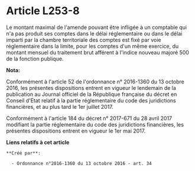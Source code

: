 # Article L253-8

Le montant maximal de l'amende pouvant être infligée à un comptable qui n'a pas produit ses comptes dans le délai
réglementaire ou dans le délai imparti par la chambre territoriale des comptes est fixé par voie réglementaire dans la
limite, pour les comptes d'un même exercice, du montant mensuel du traitement brut afférent à l'indice nouveau majoré 500 de
la fonction publique.

**Nota:**

Conformément à l'article 52 de l'ordonnance n° 2016-1360 du 13 octobre 2016, les présentes dispositions entrent en vigueur le
lendemain de la publication au Journal officiel de la République française du décret en Conseil d'Etat relatif à la partie
réglementaire du code des juridictions financières, et au plus tard le 1er juillet 2017.

Conformément à l'article 184 du décret n° 2017-671 du 28 avril 2017 modifiant la partie réglementaire du code des
juridictions financières, les présentes dispositions entrent en vigueur le 1er mai 2017.

**Liens relatifs à cet article**

	**Créé par**:

	  - Ordonnance n°2016-1360 du 13 octobre 2016 - art. 34
